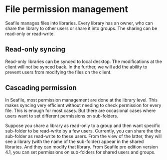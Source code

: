 # File permission management

Seafile manages files into libraries. Every library has an owner, who can share the library to other users or share it into groups. The sharing can be read-only or read-write.

## Read-only syncing

Read-only libraries can be synced to local desktop. The modifications at the client will not be synced back. In the further, we will add the ability to prevent users from modifying the files on the client.

## Cascading permission

In Seafile, most permission management are done at the library level. This makes syncing very efficient without needing to check permission for every file. This is enough for most cases. But there are occasional cases where users want to set different permissions on sub-folders.

Suppose you share a library as read-only to a group and then want specific sub-folder to be read-write by a few users. Currently, you can share the the sub-folder as read-write to these users. From the view of the latter, they will see a library (with the name of the sub-folder) appear in the shared libraries. And they can modify that library. From Seafile pro edition version 4.1, you can set permissions on sub-folders for shared users and groups.


